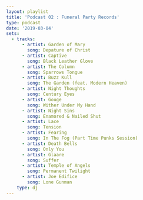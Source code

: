 ```yaml
---
layout: playlist
title: 'Podcast 02 : Funeral Party Records'
type: podcast
date: '2019-03-04'
sets:
  - tracks:
      - artist: Garden of Mary
        song: Depature of Christ
      - artist: Captive
        song: Black Leather Glove
      - artist: The Column
        song: Sparrows Tongue
      - artist: Buzz Kull
        song: The Garden (feat. Modern Heaven)
      - artist: Night Thoughts
        song: Century Eyes
      - artist: Gouge
        song: Wither Under My Hand
      - artist: Night Sins
        song: Enamored & Nailed Shut
      - artist: Lace
        song: Tension
      - artist: Fearing
        song: In The Fog (Part Time Punks Session)
      - artist: Death Bells
        song: Only You
      - artist: Glaare
        song: Suffer
      - artist: Temple of Angels
        song: Permanent Twilight
      - artist: Joe Edifice
        song: Lone Gunman
    type: dj
---
```


